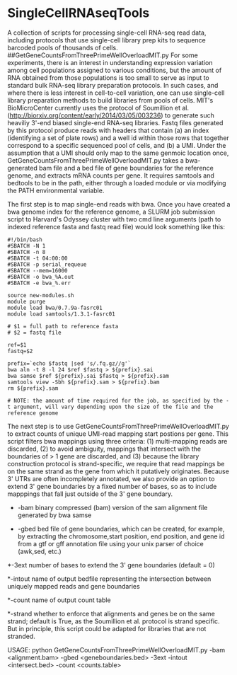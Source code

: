 # SingleCellRNAseqTools
A collection of scripts for processing single-cell RNA-seq read data, including protocols that use single-cell library prep kits to sequence barcoded pools of thousands of cells.
##GetGeneCountsFromThreePrimeWellOverloadMIT.py
For some experiments, there is an interest in understanding expression variation among cell populations assigned to various conditions, but the amount of RNA obtained from those populations is too small to serve as input to standard bulk RNA-seq library preparation protocols. In such cases, and where there is less interest in cell-to-cell variation, one can use single-cell library preparation methods to build libraries from pools of cells. MIT's BioMicroCenter currently uses the protocol of Soumillion et al. (http://biorxiv.org/content/early/2014/03/05/003236) to generate such heaviliy 3'-end biased single-end RNA-seq libraries. Fastq files generated by this protocol produce reads with headers that contain (a) an index (identifying a set of plate rows) and a well id within those rows that together correspond to a specific sequenced pool of cells, and (b) a UMI. Under the assumption that a UMI should only map to the same genmoic location once, GetGeneCountsFromThreePrimeWellOverloadMIT.py takes a bwa-generated bam file and a bed file of gene boundaries for the reference genome, and extracts mRNA counts per gene. It requires samtools and bedtools to be in the path, either through a loaded module or via modifying the PATH environmental variable.

The first step is to map single-end reads with bwa. Once you have created a bwa genome index for the reference genome, a SLURM job submission script to Harvard's Odyssey cluster with two cmd line arguments (path to indexed reference fasta and fastq read file) would look something like this:

    #!/bin/bash
    #SBATCH -N 1
    #SBATCH -n 8
    #SBATCH -t 04:00:00
    #SBATCH -p serial_requeue
    #SBATCH --mem=16000
    #SBATCH -o bwa_%A.out
    #SBATCH -e bwa_%.err

    source new-modules.sh
    module purge
    module load bwa/0.7.9a-fasrc01
    module load samtools/1.3.1-fasrc01

    # $1 = full path to reference fasta
    # $2 = fastq file

    ref=$1
    fastq=$2

    prefix=`echo $fastq |sed 's/.fq.gz//g'`
    bwa aln -t 8 -l 24 $ref $fastq > ${prefix}.sai
    bwa samse $ref ${prefix}.sai $fastq > ${prefix}.sam
    samtools view -Sbh ${prefix}.sam > ${prefix}.bam
    rm ${prefix}.sam    

    # NOTE: the amount of time required for the job, as specified by the -t argument, will vary depending upon the size of the file and the reference genome

The next step is to use GetGeneCountsFromThreePrimeWellOverloadMIT.py to extract counts of unique UMI-read mapping start postions per gene. This script filters bwa mappings using three criteria: (1) multi-mapping reads are discarded, (2) to avoid ambiguity, mappings that intersect with the boundaries of > 1 gene are discarded, and (3) because the library construction protocol is strand-specific, we require that read mappings be on the same strand as the gene from which it putatively originates.  Because 3' UTRs are often incompletely annotated, we also provide an option to extend 3' gene boundaries by a fixed number of bases, so as to include mapppings that fall just outside of the 3' gene boundary. 

* -bam		binary compressed (bam) version of the sam alignment file generated by bwa samse

* -gbed		bed file of gene boundaries, which can be created, for example, by extracting the chromosome,start position, end position, and gene id from a gtf or gff annotation file using your unix parser of choice (awk,sed, etc.)

*-3ext		number of bases to extend the 3' gene boundaries (default = 0)

*-intout	name of output bedfile representing the intersection between uniquely mapped reads and gene boundaries

*-count		name of output count table    

*-strand	whether to enforce that alignments and genes be on the same strand; default is True, as the Soumillion et al. protocol is strand specific. But in principle, this script could be adapted for libraries that are not stranded.

USAGE: python GetGeneCountsFromThreePrimeWellOverloadMIT.py -bam <alignment.bam> -gbed <geneboundaries.bed> -3ext <integer> -intout <intersect.bed> -count <counts.table>


